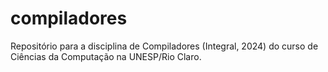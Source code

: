 # compiladores
Repositório para a disciplina de Compiladores (Integral, 2024) do curso de Ciências da Computação na UNESP/Rio Claro.
